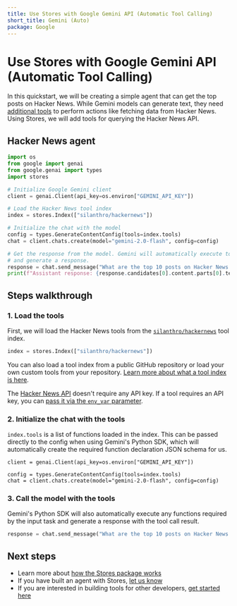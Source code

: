 ```yaml
---
title: Use Stores with Google Gemini API (Automatic Tool Calling)
short_title: Gemini (Auto)
package: Google
---
```


# Use Stores with Google Gemini API (Automatic Tool Calling)

In this quickstart, we will be creating a simple agent that can get the top posts on Hacker News. While Gemini models can generate text, they need [additional tools](https://ai.google.dev/gemini-api/docs/function-calling) to perform actions like fetching data from Hacker News. Using Stores, we will add tools for querying the Hacker News API.

## Hacker News agent

```python
import os
from google import genai
from google.genai import types
import stores

# Initialize Google Gemini client
client = genai.Client(api_key=os.environ["GEMINI_API_KEY"])

# Load the Hacker News tool index
index = stores.Index(["silanthro/hackernews"])

# Initialize the chat with the model
config = types.GenerateContentConfig(tools=index.tools)
chat = client.chats.create(model="gemini-2.0-flash", config=config)

# Get the response from the model. Gemini will automatically execute tool calls
# and generate a response.
response = chat.send_message("What are the top 10 posts on Hacker News today?")
print(f"Assistant response: {response.candidates[0].content.parts[0].text}")
```

## Steps walkthrough

### 1. Load the tools

First, we will load the Hacker News tools from the [`silanthro/hackernews`](https://github.com/silanthro/hackernews) tool index.

```python
index = stores.Index(["silanthro/hackernews"])
```

You can also load a tool index from a public GitHub repository or load your own custom tools from your repository. [Learn more about what a tool index is here](/docs/guide/_index/what_is_an_index).

The [Hacker News API](https://github.com/HackerNews/API) doesn't require any API key. If a tool requires an API key, you can [pass it via the `env_var` parameter](/docs/guide/remote_index/environment_variables).

### 2. Initialize the chat with the tools

`index.tools` is a list of functions loaded in the index. This can be passed directly to the config when using Gemini's Python SDK, which will automatically create the required function declaration JSON schema for us.

```python{3}
client = genai.Client(api_key=os.environ["GEMINI_API_KEY"])

config = types.GenerateContentConfig(tools=index.tools)
chat = client.chats.create(model="gemini-2.0-flash", config=config)
```

### 3. Call the model with the tools

Gemini's Python SDK will also automatically execute any functions required by the input task and generate a response with the tool call result.

```python
response = chat.send_message("What are the top 10 posts on Hacker News today?")
```

## Next steps

- Learn more about [how the Stores package works](/docs/guide)
- If you have built an agent with Stores, [let us know](http://twitter.com/alfred_lua)
- If you are interested in building tools for other developers, [get started here](/docs/contribute)
